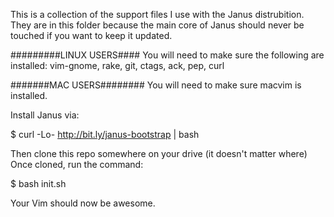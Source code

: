 This is a collection of the support files I use with the Janus
distrubition. They are in this folder because the main core of Janus
should never be touched if you want to keep it updated.

#########LINUX USERS####
You will need to make sure the following are installed:
  vim-gnome, rake, git, ctags, ack, pep, curl

#######MAC USERS########
You will need to make sure macvim is installed.

Install Janus via:

$ curl -Lo- http://bit.ly/janus-bootstrap | bash

Then clone this repo somewhere on your drive (it doesn't matter where)
Once cloned, run the command:

$ bash init.sh

Your Vim should now be awesome.
